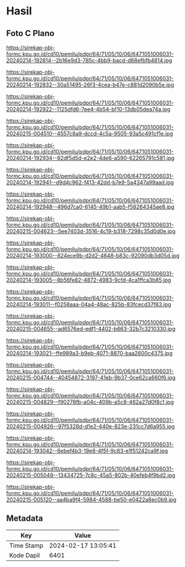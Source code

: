 # Hasil

## Foto C Plano

https://sirekap-obj-formc.kpu.go.id/cd10/pemilu/pdpr/64/71/05/10/06/6471051006031-20240214-192814--2b16e9d3-785c-4bb9-bacd-d68efbfb4814.jpg

https://sirekap-obj-formc.kpu.go.id/cd10/pemilu/pdpr/64/71/05/10/06/6471051006031-20240214-192832--30a51495-26f3-4cea-b47e-c881d2090b5e.jpg

https://sirekap-obj-formc.kpu.go.id/cd10/pemilu/pdpr/64/71/05/10/06/6471051006031-20240214-192922--1125dfd6-7ee4-4b54-bf10-13db05dea74a.jpg

https://sirekap-obj-formc.kpu.go.id/cd10/pemilu/pdpr/64/71/05/10/06/6471051006031-20240215-004510--4557c8a9-dccd-4c5a-9505-93a5c491cf1e.jpg

https://sirekap-obj-formc.kpu.go.id/cd10/pemilu/pdpr/64/71/05/10/06/6471051006031-20240214-192934--82df5d5d-e2e2-4de6-a590-62265791c581.jpg

https://sirekap-obj-formc.kpu.go.id/cd10/pemilu/pdpr/64/71/05/10/06/6471051006031-20240214-192941--d9d4c962-f413-42dd-b7e9-5a4347a99aad.jpg

https://sirekap-obj-formc.kpu.go.id/cd10/pemilu/pdpr/64/71/05/10/06/6471051006031-20240214-192948--496d7ca0-6145-49b1-aab5-f58264345ae8.jpg

https://sirekap-obj-formc.kpu.go.id/cd10/pemilu/pdpr/64/71/05/10/06/6471051006031-20240215-004623--5ee7403d-3516-4c19-b318-7298c35d0d0e.jpg

https://sirekap-obj-formc.kpu.go.id/cd10/pemilu/pdpr/64/71/05/10/06/6471051006031-20240214-193000--824ece9b-d2d2-4648-b83c-92090db3d05d.jpg

https://sirekap-obj-formc.kpu.go.id/cd10/pemilu/pdpr/64/71/05/10/06/6471051006031-20240214-193005--8b56fe82-4872-4983-9cfd-4ca1ffca3b85.jpg

https://sirekap-obj-formc.kpu.go.id/cd10/pemilu/pdpr/64/71/05/10/06/6471051006031-20240214-193011--f0258aaa-04a4-48ac-825b-83fcecd37f83.jpg

https://sirekap-obj-formc.kpu.go.id/cd10/pemilu/pdpr/64/71/05/10/06/6471051006031-20240215-004655--ad6576ed-edf1-4402-b663-32b7c3210330.jpg

https://sirekap-obj-formc.kpu.go.id/cd10/pemilu/pdpr/64/71/05/10/06/6471051006031-20240214-193021--ffe989a3-b9eb-4071-8870-baa2600c4375.jpg

https://sirekap-obj-formc.kpu.go.id/cd10/pemilu/pdpr/64/71/05/10/06/6471051006031-20240215-004744--40454872-3197-41eb-9b37-0ce62ca660f6.jpg

https://sirekap-obj-formc.kpu.go.id/cd10/pemilu/pdpr/64/71/05/10/06/6471051006031-20240215-004829--f90278fb-a04c-409b-a5c8-462a27d0f8c1.jpg

https://sirekap-obj-formc.kpu.go.id/cd10/pemilu/pdpr/64/71/05/10/06/6471051006031-20240215-004926--97f5328d-d1e2-440e-823e-231cc7d6a955.jpg

https://sirekap-obj-formc.kpu.go.id/cd10/pemilu/pdpr/64/71/05/10/06/6471051006031-20240214-193042--8ebef4b3-19e8-4f5f-9c83-e1f51242ca9f.jpg

https://sirekap-obj-formc.kpu.go.id/cd10/pemilu/pdpr/64/71/05/10/06/6471051006031-20240215-005048--13434725-7c8c-45a5-802b-40efeb4f9bd2.jpg

https://sirekap-obj-formc.kpu.go.id/cd10/pemilu/pdpr/64/71/05/10/06/6471051006031-20240215-005120--aa4ba9f4-5984-4588-be50-e0422a8ec0b9.jpg


## Metadata

| Key        | Value               |
| ---------- | ------------------- |
| Time Stamp | 2024-02-17 13:05:41 |
| Kode Dapil | 6401                |




